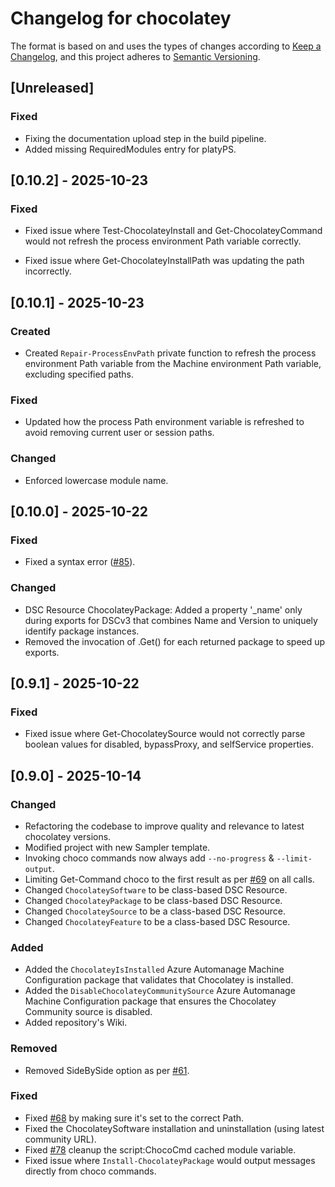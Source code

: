 # Changelog for chocolatey

The format is based on and uses the types of changes according to [Keep a Changelog](https://keepachangelog.com/en/1.0.0/),
and this project adheres to [Semantic Versioning](https://semver.org/spec/v2.0.0.html).

## [Unreleased]

### Fixed

- Fixing the documentation upload step in the build pipeline.
- Added missing RequiredModules entry for platyPS.

## [0.10.2] - 2025-10-23

### Fixed

- Fixed issue where Test-ChocolateyInstall and Get-ChocolateyCommand would not
  refresh the process environment Path variable correctly.

- Fixed issue where Get-ChocolateyInstallPath was updating the path incorrectly.

## [0.10.1] - 2025-10-23

### Created

- Created `Repair-ProcessEnvPath` private function to refresh the process
  environment Path variable from the Machine environment Path variable,
  excluding specified paths.

### Fixed

- Updated how the process Path environment variable is refreshed to avoid
  removing current user or session paths.

### Changed

- Enforced lowercase module name.

## [0.10.0] - 2025-10-22

### Fixed

- Fixed a syntax error ([#85](https://github.com/chocolatey-community/Chocolatey-Module/issues/85)).

### Changed

- DSC Resource ChocolateyPackage: Added a property '_name' only during exports
for DSCv3 that combines Name and Version to uniquely identify package instances.
- Removed the invocation of .Get() for each returned package to speed up exports.

## [0.9.1] - 2025-10-22

### Fixed

- Fixed issue where Get-ChocolateySource would not correctly parse boolean values
  for disabled, bypassProxy, and selfService properties.

## [0.9.0] - 2025-10-14

### Changed

- Refactoring the codebase to improve quality and relevance to latest chocolatey versions.
- Modified project with new Sampler template.
- Invoking choco commands now always add `--no-progress` & `--limit-output`.
- Limiting Get-Command choco to the first result as per [#69](https://github.com/chocolatey-community/Chocolatey/issues/69) on all calls.
- Changed `ChocolateySoftware` to be class-based DSC Resource.
- Changed `ChocolateyPackage` to be class-based DSC Resource.
- Changed `ChocolateySource` to be a class-based DSC Resource.
- Changed `ChocolateyFeature` to be a class-based DSC Resource.

### Added

- Added the `ChocolateyIsInstalled` Azure Automanage Machine Configuration package that validates that Chocolatey is installed.
- Added the `DisableChocolateyCommunitySource` Azure Automanage Machine Configuration package that ensures the Chocolatey Community source is disabled.
- Added repository's Wiki.

### Removed

- Removed SideBySide option as per [#61](https://github.com/chocolatey-community/Chocolatey/issues/61).

### Fixed

- Fixed [#68](https://github.com/chocolatey-community/Chocolatey/issues/68) by
  making sure it's set to the correct Path.  
- Fixed the ChocolateySoftware installation and uninstallation
  (using latest community URL).
- Fixed [#78](https://github.com/chocolatey-community/Chocolatey/issues/78)
  cleanup the script:ChocoCmd cached module variable.
- Fixed issue where `Install-ChocolateyPackage` would output messages directly
  from choco commands.
